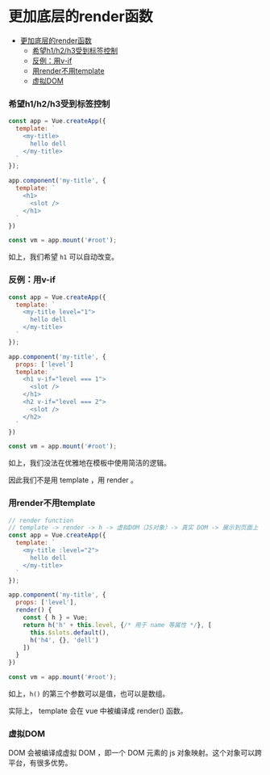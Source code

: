 # 更加底层的render函数

<!-- @import "[TOC]" {cmd="toc" depthFrom=1 depthTo=6 orderedList=false} -->

<!-- code_chunk_output -->

- [更加底层的render函数](#更加底层的render函数)
    - [希望h1/h2/h3受到标签控制](#希望h1h2h3受到标签控制)
    - [反例：用v-if](#反例用v-if)
    - [用render不用template](#用render不用template)
    - [虚拟DOM](#虚拟dom)

<!-- /code_chunk_output -->

### 希望h1/h2/h3受到标签控制
```js
const app = Vue.createApp({
  template: `
    <my-title>
      hello dell
    </my-title>
  `
});

app.component('my-title', {
  template: `
    <h1>
      <slot />
    </h1>
  `
})

const vm = app.mount('#root');
```

如上，我们希望 `h1` 可以自动改变。

### 反例：用v-if

```js
const app = Vue.createApp({
  template: `
    <my-title level="1">
      hello dell
    </my-title>
  `
});

app.component('my-title', {
  props: ['level']
  template: `
    <h1 v-if="level === 1">
      <slot />
    </h1>
    <h2 v-if="level === 2">
      <slot />
    </h2>
  `
})

const vm = app.mount('#root');
```

如上，我们没法在优雅地在模板中使用简洁的逻辑。

因此我们不是用 template ，用 render 。

### 用render不用template

```js
// render function
// template -> render -> h -> 虚拟DOM（JS对象）-> 真实 DOM -> 展示到页面上
const app = Vue.createApp({
  template: `
    <my-title :level="2">
      hello dell
    </my-title>
  `
});

app.component('my-title', {
  props: ['level'],
  render() {
    const { h } = Vue;
    return h('h' + this.level, {/* 用于 name 等属性 */}, [
      this.$slots.default(),
      h('h4', {}, 'dell')
    ])
  }
})

const vm = app.mount('#root');
```

如上，`h()` 的第三个参数可以是值，也可以是数组。

实际上， template 会在 vue 中被编译成 render() 函数。

### 虚拟DOM
DOM 会被编译成虚拟 DOM ，即一个 DOM 元素的 js 对象映射。这个对象可以跨平台，有很多优势。

